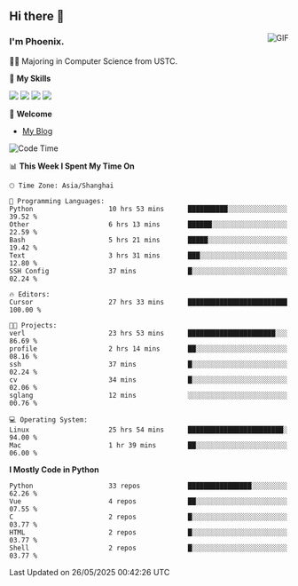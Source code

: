 ## Hi there 👋
<img align="right" alt="GIF" src="https://raw.githubusercontent.com/JoeyBling/JoeyBling/master/pic/pusheencode.gif" />

### I'm Phoenix.

👨‍🎓 Majoring in Computer Science from USTC.

🌟 **My Skills**

![](https://img.shields.io/badge/-Python-3e74a2?style=flat-square&logo=Python&logoColor=fff)
![](https://img.shields.io/badge/-C++-9f62a5?style=flat&logo=cplusplus&logoColor=white)
![](https://img.shields.io/badge/-Linux-185886?style=flat-square&logo=Linux&logoColor=fff)
![](https://img.shields.io/badge/-Rust-ff4136?style=flat-square&logo=Rust&logoColor=fff)

💬 **Welcome**

- [My Blog](https://ysy-phoenix.github.io/)

<!--START_SECTION:waka-->
![Code Time](http://img.shields.io/badge/Code%20Time-1%2C545%20hrs%203%20mins-blue)

📊 **This Week I Spent My Time On** 

```text
🕑︎ Time Zone: Asia/Shanghai

💬 Programming Languages: 
Python                   10 hrs 53 mins      ██████████░░░░░░░░░░░░░░░   39.52 % 
Other                    6 hrs 13 mins       ██████░░░░░░░░░░░░░░░░░░░   22.59 % 
Bash                     5 hrs 21 mins       █████░░░░░░░░░░░░░░░░░░░░   19.42 % 
Text                     3 hrs 31 mins       ███░░░░░░░░░░░░░░░░░░░░░░   12.80 % 
SSH Config               37 mins             █░░░░░░░░░░░░░░░░░░░░░░░░   02.24 % 

🔥 Editors: 
Cursor                   27 hrs 33 mins      █████████████████████████   100.00 % 

🐱‍💻 Projects: 
verl                     23 hrs 53 mins      ██████████████████████░░░   86.69 % 
profile                  2 hrs 14 mins       ██░░░░░░░░░░░░░░░░░░░░░░░   08.16 % 
ssh                      37 mins             █░░░░░░░░░░░░░░░░░░░░░░░░   02.24 % 
cv                       34 mins             █░░░░░░░░░░░░░░░░░░░░░░░░   02.06 % 
sglang                   12 mins             ░░░░░░░░░░░░░░░░░░░░░░░░░   00.76 % 

💻 Operating System: 
Linux                    25 hrs 54 mins      ████████████████████████░   94.00 % 
Mac                      1 hr 39 mins        ██░░░░░░░░░░░░░░░░░░░░░░░   06.00 % 
```

**I Mostly Code in Python** 

```text
Python                   33 repos            ████████████████░░░░░░░░░   62.26 % 
Vue                      4 repos             ██░░░░░░░░░░░░░░░░░░░░░░░   07.55 % 
C                        2 repos             █░░░░░░░░░░░░░░░░░░░░░░░░   03.77 % 
HTML                     2 repos             █░░░░░░░░░░░░░░░░░░░░░░░░   03.77 % 
Shell                    2 repos             █░░░░░░░░░░░░░░░░░░░░░░░░   03.77 % 
```




 Last Updated on 26/05/2025 00:42:26 UTC
<!--END_SECTION:waka-->

<!--
**ysy-phoenix/ysy-phoenix** is a ✨ _special_ ✨ repository because its `README.md` (this file) appears on your GitHub profile.

Here are some ideas to get you started:

- 🔭 I’m currently working on ...
- 🌱 I’m currently learning ...
- 👯 I’m looking to collaborate on ...
- 🤔 I’m looking for help with ...
- 💬 Ask me about ...
- 📫 How to reach me: ...
- 😄 Pronouns: ...
- ⚡ Fun fact: ...
-->
